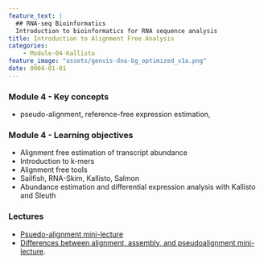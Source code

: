 ```yaml
---
feature_text: |
  ## RNA-seq Bioinformatics
  Introduction to bioinformatics for RNA sequence analysis
title: Introduction to Alignment Free Analysis
categories:
    - Module-04-Kallisto
feature_image: "assets/genvis-dna-bg_optimized_v1a.png"
date: 0004-01-01
---
```


### Module 4 - Key concepts
* pseudo-alignment, reference-free expression estimation,

### Module 4 - Learning objectives
* Alignment free estimation of transcript abundance
* Introduction to k-mers
* Alignment free tools
* Sailfish, RNA-Skim, Kallisto, Salmon
* Abundance estimation and differential expression analysis with Kallisto and Sleuth

### Lectures
* [Psuedo-alignment mini-lecture](https://github.com/griffithlab/rnabio.org/blob/master/assets/lectures/cbw/2024/mini/RNASeq_MiniLecture_04_01_AlignmentFreeKallisto.pdf)
* [Differences between alignment, assembly, and pseudoalignment mini-lecture](https://github.com/griffithlab/rnabio.org/blob/master/assets/lectures/cbw/2024/mini/RNASeq_MiniLecture_02_02_Alignment_vs_Assembly_vs_Kmer.pdf).
